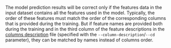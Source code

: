 The model prediction results will be correct only if the features data in the input dataset contains all the features used in the model. Typically, the order of these features must match the order of the corresponding columns that is provided during the training. But if feature names are provided both during the training and in the third column of the feature descriptions in the [columns description](../../../concepts/input-data_column-descfile.md) file (specified with the `--column-description`/`--cd` parameter), they can be matched by names instead of columns order.